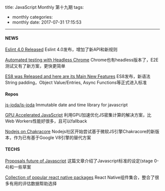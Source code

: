 title: JavaScript Monthly 第十九期
tags:
  - monthly
categories:
  - monthly
date: 2017-07-31 17:15:53
---
#### NEWS
[Eslint 4.0 Released](http://eslint.org/blog/2017/06/eslint-v4.0.0-released)
Eslint 4.0发布，增加了新API和新规则

[Automated testing with Headless Chrome](https://developers.google.com/web/updates/2017/06/headless-karma-mocha-chai)
Chrome也有headless版本了，E2E测试又有了新方案，更快更简单

[ES8 was Released and here are its Main New Features](https://hackernoon.com/es8-was-released-and-here-are-its-main-new-features-ee9c394adf66)
ES8发布，新语法String padding，Object Value/Entries, Async Functions等正式进入标准

#### Repos
[js-joda/js-joda](https://js-joda.github.io/js-joda/)
Immutable date and time library for javascript

[GPU Accelerated JavaScript](https://github.com/gpujs/gpu.js)
利用GPU加速优化JS密集计算的解决方案，比Web Workers性能好很多，且可以fallback

[Nodejs on Chakracore](https://github.com/nodejs/node-chakracore)
Nodejs社区开始尝试基于微软JS引擎Chakracore的新版本，作为已有基于Google V8引擎的替代方案

#### TECHS
[Proposals future of Javascript](https://ponyfoo.com/articles/tc39-ecmascript-proposals-future-of-javascript)
这篇文章介绍了Javascript标准的设定(stage 0-4)和一些草案

[Collection of popular react native packages](https://native.directory/)
React Native组件集合，整合了很多有用的评估数据帮助选择
